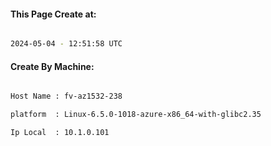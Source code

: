 
   
#### This Page Create at:

```bash

2024-05-04 - 12:51:58 UTC

```

#### Create By Machine:

```bash

Host Name : fv-az1532-238

platform  : Linux-6.5.0-1018-azure-x86_64-with-glibc2.35

Ip Local  : 10.1.0.101

```

